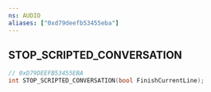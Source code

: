 ```yaml
---
ns: AUDIO
aliases: ["0xd79deefb53455eba"]
---
```

## STOP_SCRIPTED_CONVERSATION

```c
// 0xD79DEEFB53455EBA
int STOP_SCRIPTED_CONVERSATION(bool FinishCurrentLine);
```
